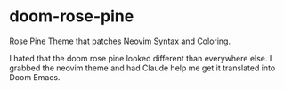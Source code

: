 # doom-rose-pine
Rose Pine Theme that patches Neovim Syntax and Coloring.

I hated that the doom rose pine looked different than everywhere else. I grabbed the neovim theme and had Claude help me get it translated into Doom Emacs.
